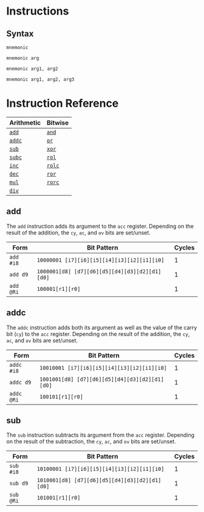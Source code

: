 
Instructions
============

Syntax
------

```
mnemonic
```

```
mnemonic arg
```

```
mnemonic arg1, arg2
```

```
mnemonic arg1, arg2, arg3
```

Instruction Reference
=====================

|  Arithmetic     | Bitwise         |
|-----------------|-----------------|
| [`add`](#add)   | [`and`](#and)   |
| [`addc`](#addc) | [`or`](#or)     |
| [`sub`](#sub)   | [`xor`](#xor)   |
| [`subc`](#subc) | [`rol`](#rol)   |
| [`inc`](#inc)   | [`rolc`](#rolc) |
| [`dec`](#dec)   | [`ror`](#ror)   |
| [`mul`](#mul)   | [`rorc`](#rorc) |
| [`div`](#div)   |                 |

add
---

The `add` instruction adds its argument to the `acc`
register. Depending on the result of the addition, the `cy`, `ac`, and
`ov` bits are set/unset.

| Form      | Bit Pattern                                    | Cycles |
|-----------|------------------------------------------------|--------|
| `add #i8` | `10000001 [i7][i6][i5][i4][i3][i2][i1][i0]`    | 1      |
| `add d9`  | `1000001[d8] [d7][d6][d5][d4][d3][d2][d1][d0]` | 1      |
| `add @Ri` | `100001[r1][r0]`                               | 1      |

addc
----

The `addc` instruction adds both its argument as well as the value of
the carry bit (`cy`) to the `acc` register. Depending on the result of
the addition, the `cy`, `ac`, and `ov` bits are set/unset.

| Form       | Bit Pattern                                    | Cycles |
|------------|------------------------------------------------|--------|
| `addc #i8` | `10010001 [i7][i6][i5][i4][i3][i2][i1][i0]`    | 1      |
| `addc d9`  | `1001001[d8] [d7][d6][d5][d4][d3][d2][d1][d0]` | 1      |
| `addc @Ri` | `100101[r1][r0]`                               | 1      |

sub
---

The `sub` instruction subtracts its argument from the `acc`
register. Depending on the result of the subtraction, the `cy`, `ac`,
and `ov` bits are set/unset.

| Form       | Bit Pattern                                    | Cycles |
|------------|------------------------------------------------|--------|
| `sub #i8`  | `10100001 [i7][i6][i5][i4][i3][i2][i1][i0]`    | 1      |
| `sub d9`   | `1010001[d8] [d7][d6][d5][d4][d3][d2][d1][d0]` | 1      |
| `sub @Ri`  | `101001[r1][r0]`                               | 1      |

